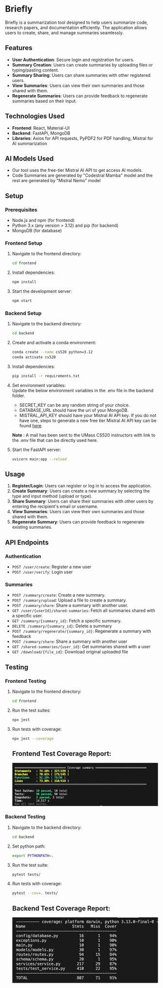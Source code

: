 # Briefly

Briefly is a summarization tool designed to help users summarize code, research papers, and documentation efficiently. The application allows users to create, share, and manage summaries seamlessly.

## Features

- **User Authentication**: Secure login and registration for users.
- **Summary Creation**: Users can create summaries by uploading files or typing/pasting content.
- **Summary Sharing**: Users can share summaries with other registered users.
- **View Summaries**: Users can view their own summaries and those shared with them.
- **Regenerate Summaries**: Users can provide feedback to regenerate summaries based on their input.

## Technologies Used

- **Frontend**: React, Material-UI
- **Backend**: FastAPI, MongoDB
- **Libraries**: Axios for API requests, PyPDF2 for PDF handling, Mistral for AI summarization

## AI Models Used
- Our tool uses the free-tier Mistral AI API to get access AI models.
- Code Summaries are generated by "Codestral Mamba" model and the rest are generated by "Mistral Nemo" model

## Setup

### Prerequisites

- Node.js and npm (for frontend)
- Python 3.x (any version > 3.12) and pip (for backend)
- MongoDB (for database)

### Frontend Setup

1. Navigate to the frontend directory:
   ```bash
   cd frontend
   ```

2. Install dependencies:
   ```bash
   npm install
   ```

3. Start the development server:
   ```bash
   npm start
   ```

### Backend Setup

1. Navigate to the backend directory:
   ```bash
   cd backend
   ```

2. Create and activate a conda environment:
   ```bash
   conda create --name cs520 python=3.12
   conda activate cs520
   ```

2. Install dependencies: 
   ```bash
   pip install -r requirements.txt
   ```
   
3. Set environment variables:\
   Update the below environment variables in the .env file in the backend folder.
   - SECRET_KEY can be any random string of your choice.
   - DATABASE_URL should have the uri of your MongoDB.
   - MISTRAL_API_KEY should have your Mistral AI API key. If you do not have one, steps to generate a new free tier Mistral AI API key can be found [here](https://docs.mistral.ai/getting-started/quickstart/#:~:text=To%20get%20started%2C%20create%20a,clicking%20%22Create%20new%20key%22.).
   
   **Note** : A mail has been sent to the UMass CS520 instructors with link to the .env file that can be directly used here.  

4. Start the FastAPI server:
   ```bash
   uvicorn main:app --reload
   ```

## Usage

1. **Register/Login**: Users can register or log in to access the application.
2. **Create Summary**: Users can create a new summary by selecting the type and input method (upload or type).
3. **Share Summary**: Users can share their summaries with other users by entering the recipient's email or username.
4. **View Summaries**: Users can view their own summaries and those shared with them.
5. **Regenerate Summary**: Users can provide feedback to regenerate existing summaries.

## API Endpoints
### Authentication
- `POST /user/create`: Register a new user
- `POST /user/verify`: Login user

### Summaries
- `POST /summary/create`: Create a new summary.
- `POST /summary/upload`: Upload a file to create a summary.
- `POST /summary/share`: Share a summary with another user.
- `GET /user/{userId}/shared-summaries`: Fetch all summaries shared with a specific user.
- `GET /summary/{summary_id}`: Fetch a specific summary.
- `DELETE /summary/{summary_id}`: Delete a summary
- `POST /summary/regenerate/{summary_id}`: Regenerate a summary with feedback
- `POST /summary/share`: Share a summary with another user
- `GET /shared-summaries/{user_id}`: Get summaries shared with a user
- `GET /download/{file_id}`: Download original uploaded file

## Testing

### Frontend Testing

1. Navigate to the frontend directory:
   ```bash
   cd frontend
   ```

2. Run the test suites:
   ```bash
   npx jest
   ```

3. Run tests with coverage:
   ```bash
   npx jest --coverage
   ```

   ## Frontend Test Coverage Report:

      ![Frontend Test Coverage Screenshot](frontend/front-end-testing-report.png)

### Backend Testing

1. Navigate to the backend directory:
   ```bash
   cd backend
   ```
   
2. Set python path:
   ```bash
   export PYTHONPATH=.
   ```
   
3. Run the test suite:
   ```bash   
   pytest tests/
   ```

4. Run tests with coverage:
   ```bash
   pytest --cov=. tests/
   ```
   
   ## Backend Test Coverage Report:

   ![Backend Test Coverage Screenshot](backend/tests/back-end-testing-report.png)